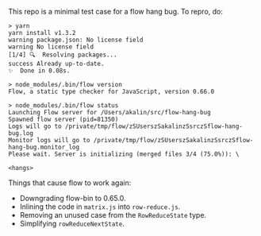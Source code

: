 This repo is a minimal test case for a flow hang bug. To repro, do:

```
> yarn
yarn install v1.3.2
warning package.json: No license field
warning No license field
[1/4] 🔍  Resolving packages...
success Already up-to-date.
✨  Done in 0.08s.

> node_modules/.bin/flow version
Flow, a static type checker for JavaScript, version 0.66.0

> node_modules/.bin/flow status
Launching Flow server for /Users/akalin/src/flow-hang-bug
Spawned flow server (pid=81350)
Logs will go to /private/tmp/flow/zSUserszSakalinzSsrczSflow-hang-bug.log
Monitor logs will go to /private/tmp/flow/zSUserszSakalinzSsrczSflow-hang-bug.monitor_log
Please wait. Server is initializing (merged files 3/4 (75.0%)): \

<hangs>
```

Things that cause flow to work again:

- Downgrading flow-bin to 0.65.0.
- Inlining the code in `matrix.js` into `row-reduce.js`.
- Removing an unused case from the `RowReduceState` type.
- Simplifying `rowReduceNextState`.
